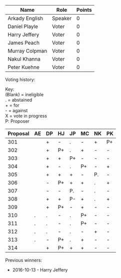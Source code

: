 Name | Role | Points
---|---|---
Arkady English | Speaker | 0
Daniel Playle | Voter | 0
Harry Jeffery |	Voter |	0
James Peach | Voter | 0
Murray Colpman	| Voter |	0
Nakul Khanna	| Voter	| 0
Peter Kuehne | Voter | 0

Voting history:

Key:  
(Blank) = ineligible  
. = abstained  
\+ = for  
\- = against  
X = vote in progress  
P: Proposer

**Proposal** | AE | DP | HJ | JP | MC | NK | PK
---|---|---|---|---|---|---|---
301|  | +| -| .| -| +|P+
302|  | +|P+| .| +| -|-
303|  | +| +|P+| -| -|-
304|  | +| -| .|P+| -|+
305|  | +| +| +| -|P.|-
306|  | -|P+| +| +| .|+
307|  | -| -|P.| -| .|-
308|  | +| +|P-| +| .|+
309|  | +|P+| -| +| -|-
310| .| .| -| .|P+| -|-
311| .| .| -| .|P+| -|-
312| .| .| -| .| -| +|-
313| .| -|P+| .| +| -|-
314|  | +|P+| +| +| -|-

Previous winners:

* 2016-10-13 - Harry Jeffery
